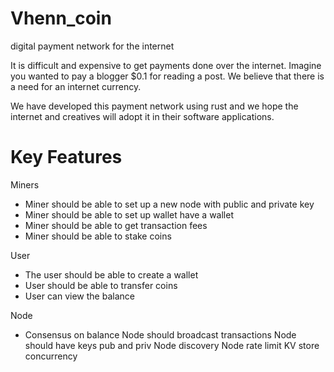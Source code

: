 # Vhenn_coin
 digital payment network for the internet

It is difficult and expensive to get payments 
done over the internet. Imagine you wanted to pay 
a blogger $0.1 for reading a post. We believe that
there is a need for an internet currency. 

We have developed this payment network using rust
and we hope the internet and creatives will adopt
it in their software applications.


# Key Features 
Miners
- Miner should be able to set up a new node with public and private key
- Miner should be able to set up wallet have a wallet
- Miner should be able to get transaction fees
- Miner should be able to stake coins

 User
- The user should be able to create a wallet
- User should be able to transfer coins
- User can view the balance

 Node
- Consensus on balance
  Node should broadcast transactions
  Node should have keys pub and priv
  Node discovery
  Node rate limit
  KV store concurrency





